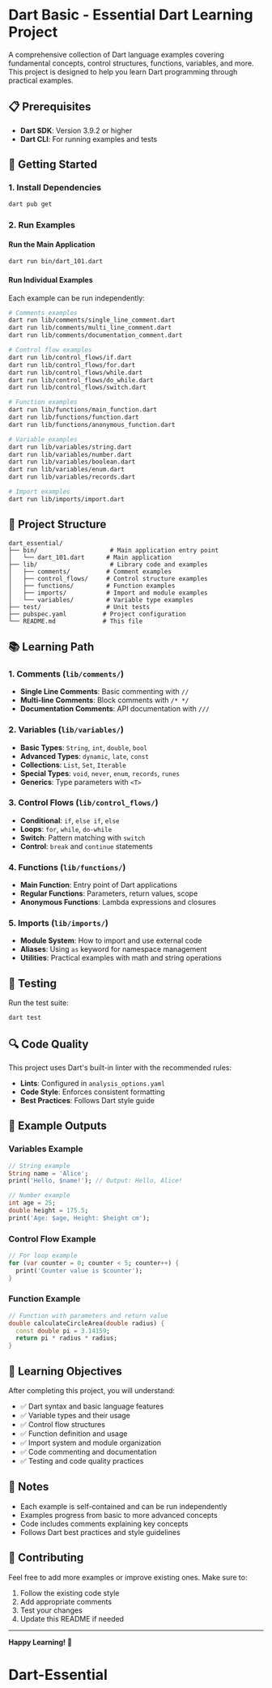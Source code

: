 # Dart Basic - Essential Dart Learning Project

A comprehensive collection of Dart language examples covering fundamental concepts, control structures, functions, variables, and more. This project is designed to help you learn Dart programming through practical examples.

## 📋 Prerequisites

- **Dart SDK**: Version 3.9.2 or higher
- **Dart CLI**: For running examples and tests

## 🚀 Getting Started

### 1. Install Dependencies

```bash
dart pub get
```

### 2. Run Examples

#### Run the Main Application

```bash
dart run bin/dart_101.dart
```

#### Run Individual Examples

Each example can be run independently:

```bash
# Comments examples
dart run lib/comments/single_line_comment.dart
dart run lib/comments/multi_line_comment.dart
dart run lib/comments/documentation_comment.dart

# Control flow examples
dart run lib/control_flows/if.dart
dart run lib/control_flows/for.dart
dart run lib/control_flows/while.dart
dart run lib/control_flows/do_while.dart
dart run lib/control_flows/switch.dart

# Function examples
dart run lib/functions/main_function.dart
dart run lib/functions/function.dart
dart run lib/functions/anonymous_function.dart

# Variable examples
dart run lib/variables/string.dart
dart run lib/variables/number.dart
dart run lib/variables/boolean.dart
dart run lib/variables/enum.dart
dart run lib/variables/records.dart

# Import examples
dart run lib/imports/import.dart
```

## 📁 Project Structure

```
dart_essential/
├── bin/                    # Main application entry point
│   └── dart_101.dart      # Main application
├── lib/                    # Library code and examples
│   ├── comments/          # Comment examples
│   ├── control_flows/     # Control structure examples
│   ├── functions/         # Function examples
│   ├── imports/           # Import and module examples
│   └── variables/         # Variable type examples
├── test/                  # Unit tests
├── pubspec.yaml          # Project configuration
└── README.md             # This file
```

## 📚 Learning Path

### 1. **Comments** (`lib/comments/`)

- **Single Line Comments**: Basic commenting with `//`
- **Multi-line Comments**: Block comments with `/* */`
- **Documentation Comments**: API documentation with `///`

### 2. **Variables** (`lib/variables/`)

- **Basic Types**: `String`, `int`, `double`, `bool`
- **Advanced Types**: `dynamic`, `late`, `const`
- **Collections**: `List`, `Set`, `Iterable`
- **Special Types**: `void`, `never`, `enum`, `records`, `runes`
- **Generics**: Type parameters with `<T>`

### 3. **Control Flows** (`lib/control_flows/`)

- **Conditional**: `if`, `else if`, `else`
- **Loops**: `for`, `while`, `do-while`
- **Switch**: Pattern matching with `switch`
- **Control**: `break` and `continue` statements

### 4. **Functions** (`lib/functions/`)

- **Main Function**: Entry point of Dart applications
- **Regular Functions**: Parameters, return values, scope
- **Anonymous Functions**: Lambda expressions and closures

### 5. **Imports** (`lib/imports/`)

- **Module System**: How to import and use external code
- **Aliases**: Using `as` keyword for namespace management
- **Utilities**: Practical examples with math and string operations

## 🧪 Testing

Run the test suite:

```bash
dart test
```

## 🔍 Code Quality

This project uses Dart's built-in linter with the recommended rules:

- **Lints**: Configured in `analysis_options.yaml`
- **Code Style**: Enforces consistent formatting
- **Best Practices**: Follows Dart style guide

## 📖 Example Outputs

### Variables Example

```dart
// String example
String name = 'Alice';
print('Hello, $name!'); // Output: Hello, Alice!

// Number example
int age = 25;
double height = 175.5;
print('Age: $age, Height: $height cm');
```

### Control Flow Example

```dart
// For loop example
for (var counter = 0; counter < 5; counter++) {
  print('Counter value is $counter');
}
```

### Function Example

```dart
// Function with parameters and return value
double calculateCircleArea(double radius) {
  const double pi = 3.14159;
  return pi * radius * radius;
}
```

## 🎯 Learning Objectives

After completing this project, you will understand:

- ✅ Dart syntax and basic language features
- ✅ Variable types and their usage
- ✅ Control flow structures
- ✅ Function definition and usage
- ✅ Import system and module organization
- ✅ Code commenting and documentation
- ✅ Testing and code quality practices

## 📝 Notes

- Each example is self-contained and can be run independently
- Examples progress from basic to more advanced concepts
- Code includes comments explaining key concepts
- Follows Dart best practices and style guidelines

## 🤝 Contributing

Feel free to add more examples or improve existing ones. Make sure to:

1. Follow the existing code style
2. Add appropriate comments
3. Test your changes
4. Update this README if needed

---

**Happy Learning! 🎉**

# Dart-Essential
